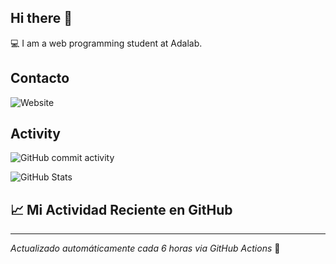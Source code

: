 ## Hi there 👋


:computer: I am a web programming student at Adalab.

 ## Contacto

![Website](https://img.shields.io/website?url=https%3A%2F%2Fwww.linkedin.com%2Fin%2Fmcocapelaz&up_message=online&down_message=offline&up_color=green&down_color=red)

 ## Activity

![GitHub commit activity](https://img.shields.io/github/commit-activity/m/mcocapelaz/mcocapelaz)

![GitHub Stats](https://github-readme-stats.vercel.app/api?username=mcocapelaz)

## 📈 Mi Actividad Reciente en GitHub

<!--START_SECTION:activity-->
<!--END_SECTION:activity-->

---
*Actualizado automáticamente cada 6 horas via GitHub Actions* 🤖











 
